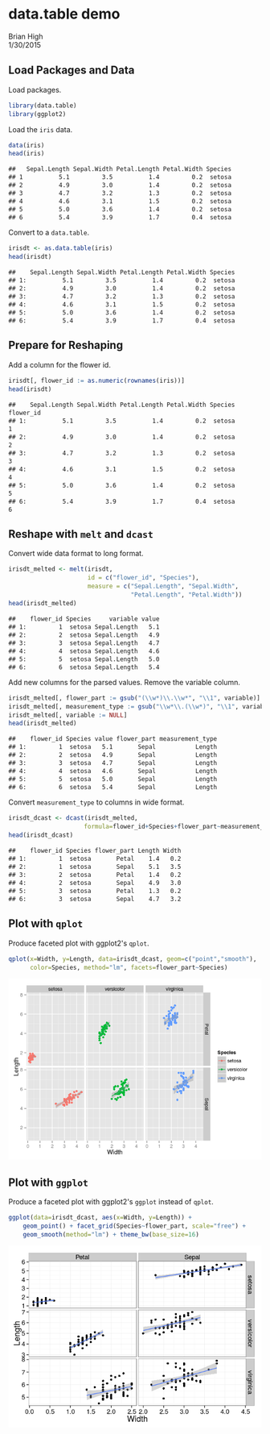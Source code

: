 # data.table demo
Brian High  
1/30/2015  

## Load Packages and Data

Load packages.


```r
library(data.table)
library(ggplot2)
```

Load the `iris` data.


```r
data(iris)
head(iris)
```

```
##   Sepal.Length Sepal.Width Petal.Length Petal.Width Species
## 1          5.1         3.5          1.4         0.2  setosa
## 2          4.9         3.0          1.4         0.2  setosa
## 3          4.7         3.2          1.3         0.2  setosa
## 4          4.6         3.1          1.5         0.2  setosa
## 5          5.0         3.6          1.4         0.2  setosa
## 6          5.4         3.9          1.7         0.4  setosa
```

Convert to a `data.table`.


```r
irisdt <- as.data.table(iris)
head(irisdt)
```

```
##    Sepal.Length Sepal.Width Petal.Length Petal.Width Species
## 1:          5.1         3.5          1.4         0.2  setosa
## 2:          4.9         3.0          1.4         0.2  setosa
## 3:          4.7         3.2          1.3         0.2  setosa
## 4:          4.6         3.1          1.5         0.2  setosa
## 5:          5.0         3.6          1.4         0.2  setosa
## 6:          5.4         3.9          1.7         0.4  setosa
```

## Prepare for Reshaping

Add a column for the flower id.


```r
irisdt[, flower_id := as.numeric(rownames(iris))]
head(irisdt)
```

```
##    Sepal.Length Sepal.Width Petal.Length Petal.Width Species flower_id
## 1:          5.1         3.5          1.4         0.2  setosa         1
## 2:          4.9         3.0          1.4         0.2  setosa         2
## 3:          4.7         3.2          1.3         0.2  setosa         3
## 4:          4.6         3.1          1.5         0.2  setosa         4
## 5:          5.0         3.6          1.4         0.2  setosa         5
## 6:          5.4         3.9          1.7         0.4  setosa         6
```

## Reshape with `melt` and `dcast`

Convert wide data format to long format.


```r
irisdt_melted <- melt(irisdt, 
                      id = c("flower_id", "Species"), 
                      measure = c("Sepal.Length", "Sepal.Width", 
                                  "Petal.Length", "Petal.Width"))
head(irisdt_melted)
```

```
##    flower_id Species     variable value
## 1:         1  setosa Sepal.Length   5.1
## 2:         2  setosa Sepal.Length   4.9
## 3:         3  setosa Sepal.Length   4.7
## 4:         4  setosa Sepal.Length   4.6
## 5:         5  setosa Sepal.Length   5.0
## 6:         6  setosa Sepal.Length   5.4
```

Add new columns for the parsed values. Remove the variable column.


```r
irisdt_melted[, flower_part := gsub("(\\w*)\\.\\w*", "\\1", variable)]
irisdt_melted[, measurement_type := gsub("\\w*\\.(\\w*)", "\\1", variable)]
irisdt_melted[, variable := NULL]
head(irisdt_melted)
```

```
##    flower_id Species value flower_part measurement_type
## 1:         1  setosa   5.1       Sepal           Length
## 2:         2  setosa   4.9       Sepal           Length
## 3:         3  setosa   4.7       Sepal           Length
## 4:         4  setosa   4.6       Sepal           Length
## 5:         5  setosa   5.0       Sepal           Length
## 6:         6  setosa   5.4       Sepal           Length
```

Convert `measurement_type` to columns in wide format.


```r
irisdt_dcast <- dcast(irisdt_melted, 
                     formula=flower_id+Species+flower_part~measurement_type)
head(irisdt_dcast)
```

```
##    flower_id Species flower_part Length Width
## 1:         1  setosa       Petal    1.4   0.2
## 2:         1  setosa       Sepal    5.1   3.5
## 3:         2  setosa       Petal    1.4   0.2
## 4:         2  setosa       Sepal    4.9   3.0
## 5:         3  setosa       Petal    1.3   0.2
## 6:         3  setosa       Sepal    4.7   3.2
```

## Plot with `qplot`

Produce faceted plot with ggplot2's `qplot`.


```r
qplot(x=Width, y=Length, data=irisdt_dcast, geom=c("point","smooth"), 
      color=Species, method="lm", facets=flower_part~Species)
```

![](data_table_demo_files/figure-html/unnamed-chunk-8-1.png) 

## Plot with `ggplot`

Produce a faceted plot with ggplot2's `ggplot` instead of `qplot`.


```r
ggplot(data=irisdt_dcast, aes(x=Width, y=Length)) + 
    geom_point() + facet_grid(Species~flower_part, scale="free") +
    geom_smooth(method="lm") + theme_bw(base_size=16)
```

![](data_table_demo_files/figure-html/unnamed-chunk-9-1.png) 

